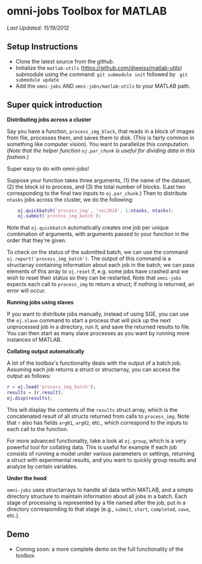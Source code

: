omni-jobs Toolbox for MATLAB
============

*Last Updated: 11/19/2012*

Setup Instructions
------------

- Clone the latest source from the github.
- Initialize the `matlab-utils`
   (https://github.com/djweiss/matlab-utils) submodule using the
   command: ``` git submodule init ``` followed by ``` git submodule update```
- Add the `omni-jobs` AND `omni-jobs/matlab-utils` to your MATLAB
   path.

Super quick introduction
------------

**Distributing jobs across a cluster**

Say you have a function, `process_img_block`, that reads in a block of
images from file, processes them, and saves them to disk. (This is
fairly common in something like computer vision). You want to
parallelize this computation. (*Note that the helper function
`oj.par_chunk` is useful for dividing data in this fashion.*)

Super easy to do with omni-jobs!

Suppose your function takes three arguments, (1) the name of the
dataset, (2) the block id to process, and (3) the total number of
blocks. (Last two corresponding to the final two inputs to
`oj.par_chunk`.)  Then to distribute `ntasks` jobs across the cluster,
we do the following:

```matlab
	oj.quickbatch('process_img', 'voc2010', 1:ntasks, ntasks);
	oj.submit('process_img_batch');
```

Note that `oj.quickbatch` automatically creates one job per unique
combination of arguments, with arguments passed to your function in
the order that they're given. 

To check on the status of the submitted batch, we can use the command
`oj.report('process_img_batch')`. The output of this command is a
structarray containing information about each job in the batch; we can
pass elements of this array to `oj.reset` if, e.g. some jobs have
crashed and we wish to reset their status so they can be
restarted. Note that `omni-jobs` expects each call to `process_img` to
return a struct; if nothing is returned, an error will occur.

**Running jobs using slaves**

If you want to distribute jobs manually, instead of using SGE, you can
use the `oj.slave` command to start a process that will pick up the
next unprocessed job in a directory, run it, and save the returned
results to file. You can then start as many slave processes as you
want by running more instances of MATLAB.

**Collating output automatically**

A lot of the toolbox's functionality deals with the output of a batch
job. Assuming each job returns a struct or structarray, you can access
the output as follows:

```matlab
r = oj.load('process_img_batch');
results = [r.result];
oj.disp(results);
```

This will display the contents of the `results` struct array, which is
the concatenated result of all structs returned from calls to
`process_img`. Note that `r` also has fields `arg01`, `arg02`, etc.,
which correspond to the inputs to each call to the function.

For more advanced functionality, take a look at `oj.group`, which is a
very powerful tool for collating data. This is useful for example if
each job consists of running a model under various parameters or
settings, returning a struct with experimental results, and you want
to quickly group results and analyze by certain variables.

**Under the hood**

`omni-jobs` uses structarrays to handle all data within MATLAB, and a
simple directory structure to maintain information about all jobs in a
batch. Each stage of processing is represented by a file named after
the job, put in a directory corresponding to that stage (e.g.,
`submit`, `start`, `completed`, `save`, etc.).

Demo
------------

- Coming soon: a more complete demo on the full functionality of the
  toolbox.






